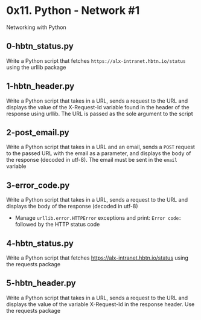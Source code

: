 # 0x11. Python - Network #1
Networking with Python

## 0-hbtn_status.py
Write a Python script that fetches `https://alx-intranet.hbtn.io/status` using the urllib package

## 1-hbtn_header.py
Write a Python script that takes in a URL, sends a request to the URL and displays the value of the X-Request-Id variable found in the header of the response using urllib. The URL is passed as the sole argument to the script

## 2-post_email.py
Write a Python script that takes in a URL and an email, sends a `POST` request to the passed URL with the email as a parameter, and displays the body of the response (decoded in utf-8). The email must be sent in the `email` variable

## 3-error_code.py
Write a Python script that takes in a URL, sends a request to the URL and displays the body of the response (decoded in utf-8)
- Manage `urllib.error.HTTPError` exceptions and print: `Error code:` followed by the HTTP status code

## 4-hbtn_status.py
Write a Python script that fetches https://alx-intranet.hbtn.io/status using the requests package

## 5-hbtn_header.py
Write a Python script that takes in a URL, sends a request to the URL and displays the value of the variable X-Request-Id in the response header. Use the requests package
